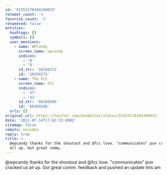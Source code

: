 ```yaml
---
id: '91553178344108033'
retweet_count: '1'
favorite_count: '1'
retweeted: false
entities:
  hashtags: []
  symbols: []
  user_mentions:
    - name: WPCandy
      screen_name: wpcandy
      indices:
        - '0'
        - '8'
      id_str: '10294272'
      id: '10294272'
    - name: The FCC
      screen_name: FCC
      indices:
        - '37'
        - '41'
      id_str: '66369206'
      id: '66369206'
  urls: []
original_url: https://twitter.com/benbalter/status/91553178344108033
date: '2011-07-14T17:02:33.000Z'
sitemap: false
robots: noindex
reply: true
title: >-
  @wpcandy thanks for the shoutout and @fcc love. "communicates" pun cracked us
  all up. Got great comm…
---
```


@wpcandy thanks for the shoutout and @fcc love. "communicates" pun cracked us all up. Got great comm. feedback and pushed an update this am